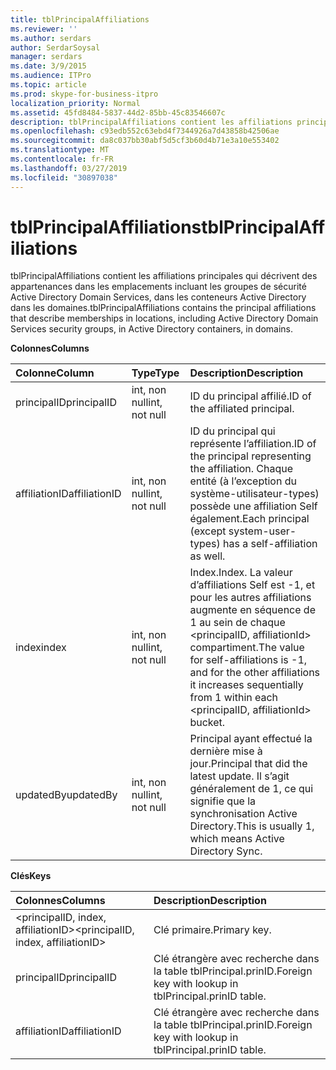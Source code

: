 ```yaml
---
title: tblPrincipalAffiliations
ms.reviewer: ''
ms.author: serdars
author: SerdarSoysal
manager: serdars
ms.date: 3/9/2015
ms.audience: ITPro
ms.topic: article
ms.prod: skype-for-business-itpro
localization_priority: Normal
ms.assetid: 45fd8484-5837-44d2-85bb-45c83546607c
description: tblPrincipalAffiliations contient les affiliations principales qui décrivent des appartenances dans les emplacements incluant les groupes de sécurité Active Directory Domain Services, dans les conteneurs Active Directory dans les domaines.
ms.openlocfilehash: c93edb552c63ebd4f7344926a7d43858b42506ae
ms.sourcegitcommit: da8c037bb30abf5d5cf3b60d4b71e3a10e553402
ms.translationtype: MT
ms.contentlocale: fr-FR
ms.lasthandoff: 03/27/2019
ms.locfileid: "30897038"
---
```

# <a name="tblprincipalaffiliations"></a><span data-ttu-id="1c5a8-103">tblPrincipalAffiliations</span><span class="sxs-lookup"><span data-stu-id="1c5a8-103">tblPrincipalAffiliations</span></span>
 
<span data-ttu-id="1c5a8-104">tblPrincipalAffiliations contient les affiliations principales qui décrivent des appartenances dans les emplacements incluant les groupes de sécurité Active Directory Domain Services, dans les conteneurs Active Directory dans les domaines.</span><span class="sxs-lookup"><span data-stu-id="1c5a8-104">tblPrincipalAffiliations contains the principal affiliations that describe memberships in locations, including Active Directory Domain Services security groups, in Active Directory containers, in domains.</span></span>
  
<span data-ttu-id="1c5a8-105">**Colonnes**</span><span class="sxs-lookup"><span data-stu-id="1c5a8-105">**Columns**</span></span>

|<span data-ttu-id="1c5a8-106">**Colonne**</span><span class="sxs-lookup"><span data-stu-id="1c5a8-106">**Column**</span></span>|<span data-ttu-id="1c5a8-107">**Type**</span><span class="sxs-lookup"><span data-stu-id="1c5a8-107">**Type**</span></span>|<span data-ttu-id="1c5a8-108">**Description**</span><span class="sxs-lookup"><span data-stu-id="1c5a8-108">**Description**</span></span>|
|:-----|:-----|:-----|
|<span data-ttu-id="1c5a8-109">principalID</span><span class="sxs-lookup"><span data-stu-id="1c5a8-109">principalID</span></span>  <br/> |<span data-ttu-id="1c5a8-110">int, non null</span><span class="sxs-lookup"><span data-stu-id="1c5a8-110">int, not null</span></span>  <br/> |<span data-ttu-id="1c5a8-111">ID du principal affilié.</span><span class="sxs-lookup"><span data-stu-id="1c5a8-111">ID of the affiliated principal.</span></span>  <br/> |
|<span data-ttu-id="1c5a8-112">affiliationID</span><span class="sxs-lookup"><span data-stu-id="1c5a8-112">affiliationID</span></span>  <br/> |<span data-ttu-id="1c5a8-113">int, non null</span><span class="sxs-lookup"><span data-stu-id="1c5a8-113">int, not null</span></span>  <br/> |<span data-ttu-id="1c5a8-114">ID du principal qui représente l’affiliation.</span><span class="sxs-lookup"><span data-stu-id="1c5a8-114">ID of the principal representing the affiliation.</span></span> <span data-ttu-id="1c5a8-115">Chaque entité (à l’exception du système-utilisateur-types) possède une affiliation Self également.</span><span class="sxs-lookup"><span data-stu-id="1c5a8-115">Each principal (except system-user-types) has a self-affiliation as well.</span></span>  <br/> |
|<span data-ttu-id="1c5a8-116">index</span><span class="sxs-lookup"><span data-stu-id="1c5a8-116">index</span></span>  <br/> |<span data-ttu-id="1c5a8-117">int, non null</span><span class="sxs-lookup"><span data-stu-id="1c5a8-117">int, not null</span></span>  <br/> |<span data-ttu-id="1c5a8-118">Index.</span><span class="sxs-lookup"><span data-stu-id="1c5a8-118">Index.</span></span> <span data-ttu-id="1c5a8-119">La valeur d’affiliations Self est -1, et pour les autres affiliations augmente en séquence de 1 au sein de chaque \<principalID, affiliationId\> compartiment.</span><span class="sxs-lookup"><span data-stu-id="1c5a8-119">The value for self-affiliations is -1, and for the other affiliations it increases sequentially from 1 within each \<principalID, affiliationId\> bucket.</span></span>  <br/> |
|<span data-ttu-id="1c5a8-120">updatedBy</span><span class="sxs-lookup"><span data-stu-id="1c5a8-120">updatedBy</span></span>  <br/> |<span data-ttu-id="1c5a8-121">int, non null</span><span class="sxs-lookup"><span data-stu-id="1c5a8-121">int, not null</span></span>  <br/> |<span data-ttu-id="1c5a8-122">Principal ayant effectué la dernière mise à jour.</span><span class="sxs-lookup"><span data-stu-id="1c5a8-122">Principal that did the latest update.</span></span> <span data-ttu-id="1c5a8-123">Il s’agit généralement de 1, ce qui signifie que la synchronisation Active Directory.</span><span class="sxs-lookup"><span data-stu-id="1c5a8-123">This is usually 1, which means Active Directory Sync.</span></span>  <br/> |
   
<span data-ttu-id="1c5a8-124">**Clés**</span><span class="sxs-lookup"><span data-stu-id="1c5a8-124">**Keys**</span></span>

|<span data-ttu-id="1c5a8-125">**Colonnes**</span><span class="sxs-lookup"><span data-stu-id="1c5a8-125">**Columns**</span></span>|<span data-ttu-id="1c5a8-126">**Description**</span><span class="sxs-lookup"><span data-stu-id="1c5a8-126">**Description**</span></span>|
|:-----|:-----|
|<span data-ttu-id="1c5a8-127">\<principalID, index, affiliationID\></span><span class="sxs-lookup"><span data-stu-id="1c5a8-127">\<principalID, index, affiliationID\></span></span>  <br/> |<span data-ttu-id="1c5a8-128">Clé primaire.</span><span class="sxs-lookup"><span data-stu-id="1c5a8-128">Primary key.</span></span>  <br/> |
|<span data-ttu-id="1c5a8-129">principalID</span><span class="sxs-lookup"><span data-stu-id="1c5a8-129">principalID</span></span>  <br/> |<span data-ttu-id="1c5a8-130">Clé étrangère avec recherche dans la table tblPrincipal.prinID.</span><span class="sxs-lookup"><span data-stu-id="1c5a8-130">Foreign key with lookup in tblPrincipal.prinID table.</span></span>  <br/> |
|<span data-ttu-id="1c5a8-131">affiliationID</span><span class="sxs-lookup"><span data-stu-id="1c5a8-131">affiliationID</span></span>  <br/> |<span data-ttu-id="1c5a8-132">Clé étrangère avec recherche dans la table tblPrincipal.prinID.</span><span class="sxs-lookup"><span data-stu-id="1c5a8-132">Foreign key with lookup in tblPrincipal.prinID table.</span></span>  <br/> |
   

